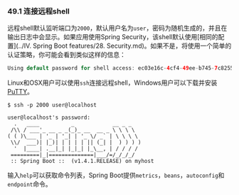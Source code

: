 ### 49.1 连接远程shell
远程shell默认监听端口为`2000`，默认用户名为`user`，密码为随机生成的，并且在输出日志中会显示。如果应用使用Spring Security，该shell默认使用[相同的配置](../IV. Spring Boot features/28. Security.md)。如果不是，将使用一个简单的认证策略，你可能会看到类似这样的信息：
```java
Using default password for shell access: ec03e16c-4cf4-49ee-b745-7c8255c1dd7e
```
Linux和OSX用户可以使用`ssh`连接远程shell，Windows用户可以下载并安装[PuTTY](http://www.putty.org/)。
```shell
$ ssh -p 2000 user@localhost

user@localhost's password:
  .   ____          _            __ _ _
 /\\ / ___'_ __ _ _(_)_ __  __ _ \ \ \ \
( ( )\___ | '_ | '_| | '_ \/ _` | \ \ \ \
 \\/  ___)| |_)| | | | | || (_| |  ) ) ) )
  '  |____| .__|_| |_|_| |_\__, | / / / /
 =========|_|==============|___/=/_/_/_/
 :: Spring Boot ::  (v1.4.1.RELEASE) on myhost
```
输入`help`可以获取命令列表，Spring Boot提供`metrics`，`beans`，`autoconfig`和`endpoint`命令。
